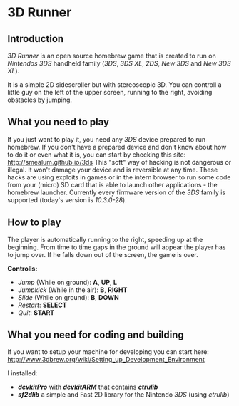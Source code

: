 # 3D Runner

## Introduction

_3D Runner_ is an open source homebrew game that is created to run on _Nintendos 3DS_ handheld family (_3DS_, _3DS XL_, _2DS_, _New 3DS_ and _New 3DS XL_).

It is a simple 2D sidescroller but with stereoscopic 3D. You can controll a little guy on the left of the upper screen, running to the right, avoiding obstacles by jumping.

## What you need to play

If you just want to play it, you need any _3DS_ device prepared to run homebrew. If you don't have a prepared device and don't know about how to do it or even what it is, you can start by checking this site: http://smealum.github.io/3ds
This "soft" way of hacking is not dangerous or illegal. It won't damage your device and is reversible at any time.
These hacks are using exploits in games or in the intern browser to run some code from your (micro) SD card that is able to launch other applications - the homebrew launcher.
Currently every firmware version of the _3DS_ family is supported (today's version is _10.3.0-28_).

## How to play

The player is automatically running to the right, speeding up at the beginning. From time to time gaps in the ground will appear the player has to jump over. If he falls down out of the screen, the game is over.

**Controlls:**
- _Jump_ (While on ground): **A**, **UP**, **L**
- _Jumpkick_ (While in the air): **B**, **RIGHT**
- _Slide_ (While on ground): **B**, **DOWN**
- _Restart_: **SELECT**
- _Quit_: **START**

## What you need for coding and building

If you want to setup your machine for developing you can start here: http://www.3dbrew.org/wiki/Setting_up_Development_Environment

I installed:
- **_devkitPro_** with **_devkitARM_** that contains **_ctrulib_**
- **_sf2dlib_** a simple and Fast 2D library for the Nintendo _3DS_ (using _ctrulib_) 



